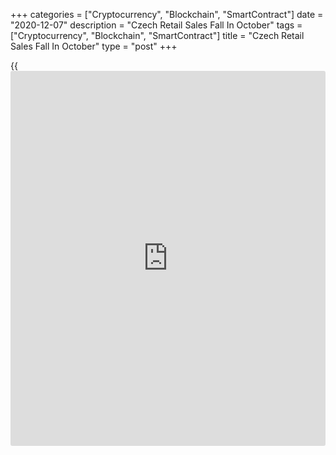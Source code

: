 +++
categories = ["Cryptocurrency", "Blockchain", "SmartContract"]
date = "2020-12-07"
description = "Czech Retail Sales Fall In October"
tags = ["Cryptocurrency", "Blockchain", "SmartContract"]
title = "Czech Retail Sales Fall In October"
type = "post"
+++

{{<iframe id="large-banner" src="https://www.bounty.group/#slide=7.0" width="100%" height="600" scrolling="no" style="border: 0px solid rgb(216, 221, 230); border-radius: 3px;">}}

The Czech retail sales fell in October, data from the Czech Statistical
Office showed on Monday.

Retail sales fell by a working-day adjusted 0.2 percent annually in
October, after remaining unchanged in September. Economists had expected
a 3.3 percent fall. In August, sales had climbed 1.5 percent.

On an unadjusted basis, retail sales fell 0.9 percent yearly in October.

On a month-on-month basis, retail sales excluding automobile trade fell
a seasonally adjusted 1.9 percent in October.

Sales of food grew 3.2 percent, while sales of non-food goods declined
3.9 percent. Sales of automotive fuel decreased 8.8 percent.

For comments and feedback [contact](https://www.playgroundfx.com/contact/): editorial@rtt[news](https://www.letsplayfx.com/blog/forex-news-website/).com

[Economic News][1]

 **What parts of the world are seeing the best (and worst) economic
performances lately? Click[here][2] to check out our [Econ Scorecard][2]
and find out! See up-to-the-moment [ranking](https://www.playgroundfx.com/blog/crypto-exchange-ranking/)s for the best and worst
performers in [GDP][2], [unemployment rate][3], [inflation][4] and much
more.**

   1. www.rtt[news](https://www.letsplayfx.com/blog/forex-news-website/).com/Content/EconomicNews.aspx
   2. www.rtt[news](https://www.letsplayfx.com/blog/forex-news-website/).com/economic-scorecard/world-rank/GDP/highest-performance.aspx
   3. www.rtt[news](https://www.letsplayfx.com/blog/forex-news-website/).com/economic-scorecard/world-rank/unemployment-rate/lowest-performance.aspx
   4. www.rtt[news](https://www.letsplayfx.com/blog/forex-news-website/).com/economic-scorecard/world-rank/CPI/highest-performance.aspx